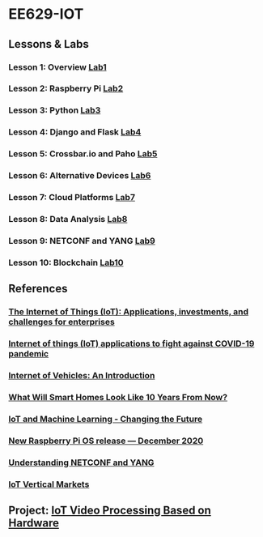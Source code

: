 # EE629-IOT
## Lessons & Labs
### Lesson 1: Overview             [Lab1](https://github.com/Crispangle/EE629-IOT/blob/master/Labs/Lab1.pdf)  
### Lesson 2: Raspberry Pi         [Lab2](https://github.com/Crispangle/EE629-IOT/blob/master/Labs/Lab2.pdf)  
### Lesson 3: Python               [Lab3](https://github.com/Crispangle/EE629-IOT/blob/master/Labs/Lab%203.pdf)  
### Lesson 4: Django and Flask     [Lab4](https://github.com/Crispangle/EE629-IOT/blob/master/Labs/Lab%204.pdf)  
### Lesson 5: Crossbar.io and Paho [Lab5](https://github.com/Crispangle/EE629-IOT/blob/master/Labs/Lab%205.pdf)  
### Lesson 6: Alternative Devices  [Lab6](https://github.com/Crispangle/EE629-IOT/blob/master/Labs/Lab%206.pdf)  
### Lesson 7: Cloud Platforms      [Lab7](https://github.com/Crispangle/EE629-IOT/blob/master/Labs/Lab%207.pdf)  
### Lesson 8: Data Analysis        [Lab8](https://github.com/Crispangle/EE629-IOT/blob/master/Labs/Lab%208.pdf)  
### Lesson 9: NETCONF and YANG     [Lab9](https://github.com/Crispangle/EE629-IOT/blob/master/Labs/Lab%209.pdf)  
### Lesson 10: Blockchain          [Lab10](https://github.com/Crispangle/EE629-IOT/blob/master/Labs/Lab%2010.pdf)  

## References 
### [The Internet of Things (IoT): Applications, investments, and challenges for enterprises ](https://www.sciencedirect.com/science/article/abs/pii/S0007681315000373) 
### [Internet of things (IoT) applications to fight against COVID-19 pandemic](https://www.ncbi.nlm.nih.gov/pmc/articles/PMC7198990/) 
### [Internet of Vehicles: An Introduction](https://www.researchgate.net/publication/323595090_INTERNET_OF_VEHICLES_AN_INTRODUCTION)  
### [What Will Smart Homes Look Like 10 Years From Now?](https://time.com/5634791/smart-homes-future/)
### [IoT and Machine Learning - Changing the Future](https://www.youtube.com/watch?v=mlE03Fj2T9s&feature=emb_title) 
### [New Raspberry Pi OS release — December 2020](https://www.raspberrypi.org/blog/new-raspberry-pi-os-release-december-2020/)
### [Understanding NETCONF and YANG](https://www.networkworld.com/article/2173842/understanding-netconf-and-yang.html)
### [IoT Vertical Markets](https://www.iotm2mcouncil.org/iot-library/iot-vertical-markets/)

## Project: [IoT Video Processing Based on Hardware](https://github.com/Crispangle/EE629-IOT/tree/master/project)

